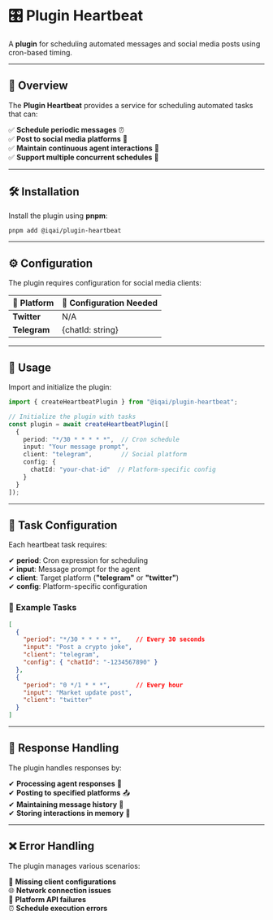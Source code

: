 # 🎛 Plugin Heartbeat

A **plugin** for scheduling automated messages and social media posts using cron-based timing.

---

## 📌 Overview

The **Plugin Heartbeat** provides a service for scheduling automated tasks that can:

✅ **Schedule periodic messages** ⏰  
✅ **Post to social media platforms** 📱  
✅ **Maintain continuous agent interactions** 🔄  
✅ **Support multiple concurrent schedules** 📅  

---

## 🛠 Installation

Install the plugin using **pnpm**:

```bash
pnpm add @iqai/plugin-heartbeat
```

---

## ⚙ Configuration

The plugin requires configuration for social media clients:

| 🔧 Platform | 📜 Configuration Needed |
|------------|------------------------|
| **Twitter**  | N/A |
| **Telegram** | {chatId: string} |

---

## 🚀 Usage

Import and initialize the plugin:

```typescript
import { createHeartbeatPlugin } from "@iqai/plugin-heartbeat";

// Initialize the plugin with tasks
const plugin = await createHeartbeatPlugin([
  {
    period: "*/30 * * * * *",  // Cron schedule
    input: "Your message prompt",
    client: "telegram",        // Social platform
    config: {
      chatId: "your-chat-id"  // Platform-specific config
    }
  }
]);
```

---

## 🎯 Task Configuration

Each heartbeat task requires:

✔ **period**: Cron expression for scheduling  
✔ **input**: Message prompt for the agent  
✔ **client**: Target platform (**"telegram"** or **"twitter"**)  
✔ **config**: Platform-specific configuration  

### 💬 Example Tasks

```json
[
  {
    "period": "*/30 * * * * *",    // Every 30 seconds
    "input": "Post a crypto joke",
    "client": "telegram",
    "config": { "chatId": "-1234567890" }
  },
  {
    "period": "0 */1 * * *",       // Every hour
    "input": "Market update post",
    "client": "twitter"
  }
]
```

---

## 📜 Response Handling

The plugin handles responses by:

✔ **Processing agent responses** 🤖  
✔ **Posting to specified platforms** 📤  
✔ **Maintaining message history** 📝  
✔ **Storing interactions in memory** 💾  

---

## ❌ Error Handling

The plugin manages various scenarios:

🚨 **Missing client configurations**  
🌐 **Network connection issues**  
📡 **Platform API failures**  
⏰ **Schedule execution errors**  
